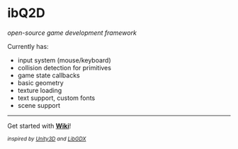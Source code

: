 # ibQ2D<br>

<i>open-source game development framework</i> <p>Currently has: </p> 
- input system (mouse/keyboard)
- collision detection for primitives
- game state callbacks
- basic geometry
- texture loading
- text support, custom fonts
- scene support
<hr>
Get started with <b><a href="https://github.com/ibequa/ibq2d/wiki">Wiki</a></b>!

<sub><i>inspired by <a href="https://unity3d.com/ru/">Unity3D</a> and <a href="https://libgdx.badlogicgames.com">LibGDX</a></i></sub>

